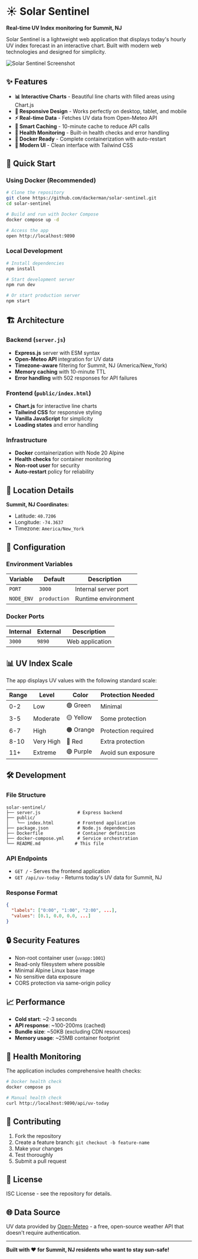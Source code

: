 # ☀️ Solar Sentinel

**Real-time UV Index monitoring for Summit, NJ**

Solar Sentinel is a lightweight web application that displays today's hourly UV index forecast in an interactive chart. Built with modern web technologies and designed for simplicity.

![Solar Sentinel Screenshot](https://via.placeholder.com/800x400/3b82f6/ffffff?text=Solar+Sentinel+Chart)

## ✨ Features

- **📊 Interactive Charts** - Beautiful line charts with filled areas using Chart.js
- **📱 Responsive Design** - Works perfectly on desktop, tablet, and mobile
- **⚡ Real-time Data** - Fetches UV data from Open-Meteo API
- **💾 Smart Caching** - 10-minute cache to reduce API calls
- **🏥 Health Monitoring** - Built-in health checks and error handling
- **🐳 Docker Ready** - Complete containerization with auto-restart
- **🎨 Modern UI** - Clean interface with Tailwind CSS

## 🚀 Quick Start

### Using Docker (Recommended)

```bash
# Clone the repository
git clone https://github.com/dackerman/solar-sentinel.git
cd solar-sentinel

# Build and run with Docker Compose
docker compose up -d

# Access the app
open http://localhost:9890
```

### Local Development

```bash
# Install dependencies
npm install

# Start development server
npm run dev

# Or start production server
npm start
```

## 🏗️ Architecture

### Backend (`server.js`)
- **Express.js** server with ESM syntax
- **Open-Meteo API** integration for UV data
- **Timezone-aware** filtering for Summit, NJ (America/New_York)
- **Memory caching** with 10-minute TTL
- **Error handling** with 502 responses for API failures

### Frontend (`public/index.html`)
- **Chart.js** for interactive line charts
- **Tailwind CSS** for responsive styling
- **Vanilla JavaScript** for simplicity
- **Loading states** and error handling

### Infrastructure
- **Docker** containerization with Node 20 Alpine
- **Health checks** for container monitoring
- **Non-root user** for security
- **Auto-restart** policy for reliability

## 📍 Location Details

**Summit, NJ Coordinates:**
- Latitude: `40.7206`
- Longitude: `-74.3637`
- Timezone: `America/New_York`

## 🔧 Configuration

### Environment Variables

| Variable | Default | Description |
|----------|---------|-------------|
| `PORT` | `3000` | Internal server port |
| `NODE_ENV` | `production` | Runtime environment |

### Docker Ports

| Internal | External | Description |
|----------|----------|-------------|
| `3000` | `9890` | Web application |

## 📊 UV Index Scale

The app displays UV values with the following standard scale:

| Range | Level | Color | Protection Needed |
|-------|-------|-------|-------------------|
| 0-2 | Low | 🟢 Green | Minimal |
| 3-5 | Moderate | 🟡 Yellow | Some protection |
| 6-7 | High | 🟠 Orange | Protection required |
| 8-10 | Very High | 🔴 Red | Extra protection |
| 11+ | Extreme | 🟣 Purple | Avoid sun exposure |

## 🛠️ Development

### File Structure

```
solar-sentinel/
├── server.js              # Express backend
├── public/
│   └── index.html         # Frontend application
├── package.json           # Node.js dependencies
├── Dockerfile             # Container definition
├── docker-compose.yml     # Service orchestration
└── README.md             # This file
```

### API Endpoints

- `GET /` - Serves the frontend application
- `GET /api/uv-today` - Returns today's UV data for Summit, NJ

### Response Format

```json
{
  "labels": ["0:00", "1:00", "2:00", ...],
  "values": [0.1, 0.0, 0.0, ...]
}
```

## 🔒 Security Features

- Non-root container user (`uvapp:1001`)
- Read-only filesystem where possible
- Minimal Alpine Linux base image
- No sensitive data exposure
- CORS protection via same-origin policy

## 📈 Performance

- **Cold start**: ~2-3 seconds
- **API response**: ~100-200ms (cached)
- **Bundle size**: ~50KB (excluding CDN resources)
- **Memory usage**: ~25MB container footprint

## 🧪 Health Monitoring

The application includes comprehensive health checks:

```bash
# Docker health check
docker compose ps

# Manual health check
curl http://localhost:9890/api/uv-today
```

## 🤝 Contributing

1. Fork the repository
2. Create a feature branch: `git checkout -b feature-name`
3. Make your changes
4. Test thoroughly
5. Submit a pull request

## 📝 License

ISC License - see the repository for details.

## 🌐 Data Source

UV data provided by [Open-Meteo](https://open-meteo.com/) - a free, open-source weather API that doesn't require authentication.

---

**Built with ❤️ for Summit, NJ residents who want to stay sun-safe!**